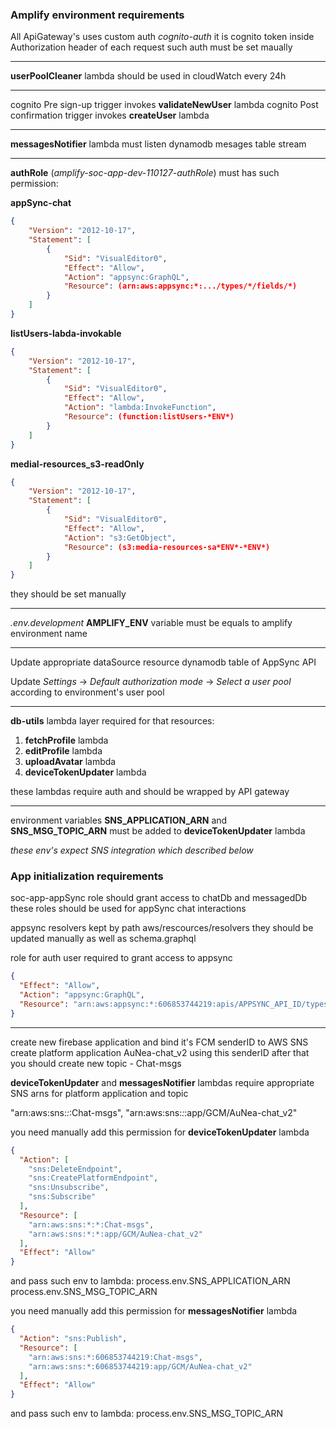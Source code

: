 ### Amplify environment requirements

All ApiGateway's uses custom auth *cognito-auth* it is cognito token inside Authorization header of each request
such auth must be set maually
_____________________

**userPoolCleaner** lambda should be used in cloudWatch every 24h
_____________________

cognito Pre sign-up trigger invokes **validateNewUser** lambda
cognito Post confirmation trigger invokes **createUser** lambda
_____________________

**messagesNotifier** lambda must listen dynamodb mesages table stream
_____________________

**authRole** (*amplify-soc-app-dev-110127-authRole*)
must has such permission:

**appSync-chat**

```json
{
    "Version": "2012-10-17",
    "Statement": [
        {
            "Sid": "VisualEditor0",
            "Effect": "Allow",
            "Action": "appsync:GraphQL",
            "Resource": (arn:aws:appsync:*:.../types/*/fields/*)
        }
    ]
}
```

**listUsers-labda-invokable**

```json
{
    "Version": "2012-10-17",
    "Statement": [
        {
            "Sid": "VisualEditor0",
            "Effect": "Allow",
            "Action": "lambda:InvokeFunction",
            "Resource": (function:listUsers-*ENV*)
        }
    ]
}
```

**medial-resources_s3-readOnly**

```json
{
    "Version": "2012-10-17",
    "Statement": [
        {
            "Sid": "VisualEditor0",
            "Effect": "Allow",
            "Action": "s3:GetObject",
            "Resource": (s3:media-resources-sa*ENV*-*ENV*)
        }
    ]
}
```

they should be set manually
_____________________

*.env.development*
**AMPLIFY_ENV** variable must be equals to amplify environment name
_____________________

Update appropriate dataSource resource dynamodb table of AppSync API

Update *Settings* -> *Default authorization mode* -> *Select a user pool*
according to environment's user pool

_____________________

<!-- TODO replace with amplify implementation -->
**db-utils** lambda layer required for that resources:
1) **fetchProfile** lambda
2) **editProfile** lambda
3) **uploadAvatar** lambda
4) **deviceTokenUpdater** lambda

these lambdas require auth and should be wrapped by API gateway
_____________________

environment variables **SNS_APPLICATION_ARN** and **SNS_MSG_TOPIC_ARN**
must be added to **deviceTokenUpdater** lambda

*these env's expect SNS integration which described below*

### App initialization requirements

soc-app-appSync role should grant access to chatDb and messagedDb
these roles should be used for appSync chat interactions

appsync resolvers kept by path aws/rescources/resolvers they should be updated manually
as well as schema.graphql

role for auth user required to grant access to appsync

```json
{
  "Effect": "Allow",
  "Action": "appsync:GraphQL",
  "Resource": "arn:aws:appsync:*:606853744219:apis/APPSYNC_API_ID/types/*/fields/*"
}
```
_____________________

create new firebase application and bind it's FCM senderID to AWS SNS
create platform application AuNea-chat_v2 using this senderID
after that you should create new topic - Chat-msgs

**deviceTokenUpdater** and **messagesNotifier** lambdas require appropriate SNS arns
for platform application and topic

"arn:aws:sns:*:*:Chat-msgs",
"arn:aws:sns:*:*:app/GCM/AuNea-chat_v2"

you need manually add this permission for **deviceTokenUpdater** lambda

```json
{
  "Action": [
    "sns:DeleteEndpoint",
    "sns:CreatePlatformEndpoint",
    "sns:Unsubscribe",
    "sns:Subscribe"
  ],
  "Resource": [
    "arn:aws:sns:*:*:Chat-msgs",
    "arn:aws:sns:*:*:app/GCM/AuNea-chat_v2"
  ],
  "Effect": "Allow"
}
```

and pass such env to lambda:
process.env.SNS_APPLICATION_ARN
process.env.SNS_MSG_TOPIC_ARN

you need manually add this permission for **messagesNotifier** lambda

```json
{
  "Action": "sns:Publish",
  "Resource": [
    "arn:aws:sns:*:606853744219:Chat-msgs",
    "arn:aws:sns:*:606853744219:app/GCM/AuNea-chat_v2"
  ],
  "Effect": "Allow"
}
```

and pass such env to lambda:
process.env.SNS_MSG_TOPIC_ARN
